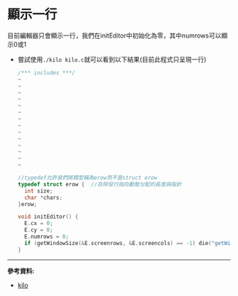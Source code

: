 # 顯示一行

目前編輯器只會顯示一行，我們在initEditor中初始化為零，其中numrows可以顯示0或1

* 嘗試使用`./kilo kilo.c`就可以看到以下結果(目前此程式只呈現一行)
  ```c
  /*** includes ***/
  ~
  ~
  ~
  ~
  ~
  ~
  ~
  ~
  ~
  ~
  ~
  ~
  ~
  ~
  ```

  ```c
  //typedef允許我們將類型稱為erow而不是struct erow
  typedef struct erow {  //存除役行指向動態分配的長度與指針
    int size;
    char *chars;
  }erow;

  ```

  ```c
  void initEditor() {
    E.cx = 0;
    E.cy = 0;
    E.numrows = 0;
    if (getWindowSize(&E.screenrows, &E.screencols) == -1) die("getWindowSize");
  }
  ```


---
**參考資料:**



* [kilo](https://viewsourcecode.org/snaptoken/kilo/03.rawInputAndOutput.html)

